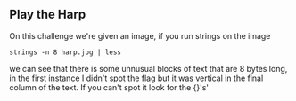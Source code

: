 ## Play the Harp

On this challenge we're given an image, if you run strings on the image

`strings -n 8 harp.jpg | less`

we can see that there is some unnusual blocks of text that are 8 bytes long, in the first instance I didn't spot the flag but it was vertical in the final column of the text. If you can't spot it look for the {}'s'

